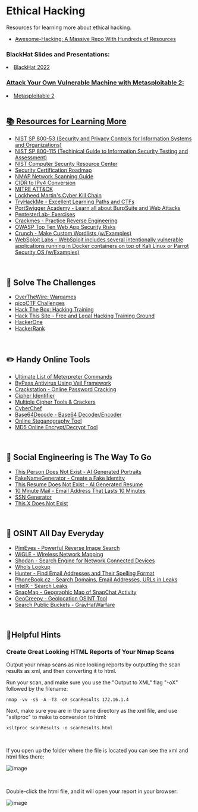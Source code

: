 # Ethical Hacking #

Resources for learning more about ethical hacking.

<ul>
  <li><a href="https://github.com/Hack-with-Github/Awesome-Hacking">Awesome-Hacking: A Massive Repo With Hundreds of Resources</a></li>
</ul>

### BlackHat Slides and Presentations:

<li><a href="https://drive.google.com/drive/u/0/folders/1KHx2rKUEdb53flGUN0mFHRdSdB5PUT4B?fbclid=IwAR1C2Fk3XDPU-ky-4B57ZmKtEKgjB6Yg-9m2c6MTxyJd779yPV7MCCHCvWo&fs=e&s=c">BlackHat 2022</li>

### Attack Your Own Vulnerable Machine with Metasploitable 2:

<li><a href="https://docs.rapid7.com/metasploit/metasploitable-2/">Metasploitable 2</li>

<br />

## :books: Resources for Learning More ##

<ul>
  <li><a href="https://nvlpubs.nist.gov/nistpubs/SpecialPublications/NIST.SP.800-53r5.pdf">NIST SP 800-53 (Security and Privacy Controls for Information Systems and Organizations)</a></li>
  <li><a href="https://nvlpubs.nist.gov/nistpubs/Legacy/SP/nistspecialpublication800-115.pdf">NIST SP 800-115 (Techinical Guide to Information Security Testing and Assessment)</a></li>
  <li><a href="https://csrc.nist.gov/publications/sp">NIST Computer Security Resource Center</a></li>
  <li><a href="https://pauljerimy.com/security-certification-roadmap/">Security Certification Roadmap</a></li>
  <li><a href="https://nmap.org/book/toc.html">NMAP Network Scanning Guide</a></li>
  <li><a href="https://www.ipaddressguide.com/cidr">CIDR to IPv4 Conversion</a></li>
  <li><a href="https://attack.mitre.org/">MITRE ATT&CK</a></li>
  <li><a href="https://www.lockheedmartin.com/en-us/capabilities/cyber/cyber-kill-chain.html">Lockheed Martin's Cyber Kill Chain</a></li>
  <li><a href="https://tryhackme.com">TryHackMe - Excellent Learning Paths and CTFs</a></li>
  <li><a href="https://portswigger.net/web-security">PortSwigger Academy - Learn all about BurpSuite and Web Attacks</a></li>
  <li><a href="https://pentesterlab.com/exercises?dir=desc&only=free&sort=published_at#">PentesterLab- Exercises</a></li>
  <li><a href="https://crackmes.one/">Crackmes - Practice Reverse Engineering</a></li>
  <li><a href="https://owasp.org/www-project-top-ten/">OWASP Top Ten Web App Security Risks</a></li>
  <li><a href="https://manpages.ubuntu.com/manpages/bionic/man1/crunch.1.html">Crunch - Make Custom Wordlists (w/Examples)</a></li>
  <li><a href="https://websploit.org/">WebSploit Labs - WebSploit includes several intentionally vulnerable applications running in Docker containers on top of Kali Linux or Parrot Security OS (w/Examples)</a></li>
</ul>

<br />

## :robot: Solve The Challenges ##

<ul>
  <li><a href="https://overthewire.org/wargames/">OverTheWire: Wargames</a></li>
  <li><a href="https://picoctf.org/">picoCTF Challenges</a></li>
  <li><a href="https://www.hackthebox.com/">Hack The Box: Hacking Training</a></li>
  <li><a href="https://hackthissite.org/">Hack This Site - Free and Legal Hacking Training Ground</a></li>
  <li><a href="https://www.hackerone.com/">HackerOne</a></li>
  <li><a href="https://www.hackerrank.com/dashboard">HackerRank</a></li>
</ul>

<br />

## :pencil2: Handy Online Tools ##

<ul>
  <li><a href="https://www.hackers-arise.com/ultimate-list-of-meterpreter-command">Ultimate List of Meterpreter Commands</a></li>
  <li><a href="https://www.tutorialspoint.com/bypass-anti-virus-using-veil-framework">ByPass Antivirus Using Veil Framework</a></li>
  <li><a href="https://crackstation.net/">Crackstation - Online Password Cracking</a></li>
  <li><a href="https://www.boxentriq.com/code-breaking/cipher-identifier">Cipher Identifier</a></li>
  <li><a href="http://rumkin.com/tools/cipher/">Multiple Cipher Tools & Crackers</a></li>
  <li><a href="https://gchq.github.io/CyberChef/">CyberChef</a></li>
  <li><a href="https://www.base64decode.org/">Base64Decode - Base64 Decoder/Encoder</a></li>
  <li><a href="https://stylesuxx.github.io/steganography/">Online Steganography Tool</a></li>
  <li><a href="https://md5decrypt.net/en/">MD5 Online Encrypt/Decrypt Tool</a></li>
</ul>

<br />

## :lying_face: Social Engineering is The Way To Go ##

<ul>
  <li><a href="https://this-person-does-not-exist.com/en">This Person Does Not Exist - AI Generated Portraits</a></li>
  <li><a href="https://www.fakenamegenerator.com/">FakeNameGenerator - Create a Fake Identity</a></li>
  <li><a href="https://thisresumedoesnotexist.com/">This Resume Does Not Exist - AI Generated Resume</a></li>
  <li><a href="https://10minutemail.net/">10 Minute Mail - Email Address That Lasts 10 Minutes</a></li>
  <li><a href="https://www.ssn-verify.com/generate">SSN Generator</a></li>
  <li><a href="https://thisxdoesnotexist.com/">This X Does Not Exist</a></li>
</ul>

<br />

## :mag_right: OSINT All Day Everyday ##

<ul>
  <li><a href="https://pimeyes.com/en">PimEyes - Powerful Reverse Image Search</a></li>
  <li><a href="https://wigle.net/index">WiGLE - Wireless Network Mapping</a></li>
  <li><a href="https://www.shodan.io/">Shodan - Search Engine for Network Connected Devices</a></li>
  <li><a href="https://whois.domaintools.com/">WhoIs Lookup</a></li>
  <li><a href="https://hunter.io/">Hunter - Find Email Addresses and Their Spelling Format</a></li>
  <li><a href="https://phonebook.cz/">PhoneBook.cz - Search Domains, Email Addresses, URLs in Leaks</a></li>
  <li><a href="https://intelx.io/">IntelX - Search Leaks</a></li>
  <li><a href="https://map.snapchat.com/">SnapMap - Geographic Map of SnapChat Activity</a></li>
  <li><a href="https://www.geocreepy.com/">GeoCreepy - Geolocation OSINT Tool</a></li>
  <li><a href="https://buckets.grayhatwarfare.com/">Search Public Buckets - GrayHatWarfare</a></li>
  
</ul>

<br />

## :pushpin:Helpful Hints ##

### Create Great Looking HTML Reports of Your Nmap Scans ###

Output your nmap scans as nice looking reports by outputting the scan results as xml, and then converting it to html.

Run your scan, and make sure you use the "Output to XML" flag "-oX" followed by the filename:

```
nmap -vv -sS -A -T3 -oX scanResults 172.16.1.4
```

Next, make sure you are in the same directory as the xml file, and use "xsltproc" to make to conversion to html:

```
xsltproc scanResults -o scanResults.html
```

<br />

If you open up the folder where the file is located you can see the xml and html files there:

![image](https://user-images.githubusercontent.com/10188810/178209896-16027624-ea66-4781-8a3e-7f139cfafa0a.png)

<br />

Double-click the html file, and it will open your report in your browser:

![image](https://user-images.githubusercontent.com/10188810/178210058-b135c85a-01cc-48ce-8501-7ee4e776d5f1.png)

<br />
